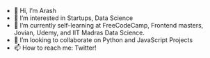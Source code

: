 - 👋 Hi, I’m Arash
- 👀 I’m interested in Startups, Data Science
- 🌱 I’m currently self-learning at FreeCodeCamp, Frontend masters, Jovian, Udemy, and IIT Madras Data Science. 
- 💞️ I’m looking to collaborate on Python and JavaScript Projects
- 📫 How to reach me: Twitter!
<!---
AceArash/AceArash is a ✨ special ✨ repository because its `README.md` (this file) appears on your GitHub profile.
You can click the Preview link to take a look at your changes.
--->
